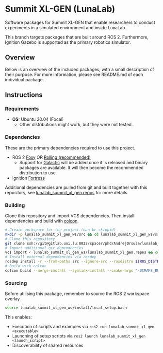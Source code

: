 # Summit XL-GEN (LunaLab)

Software packages for Summit XL-GEN that enable researchers to conduct experiments in a simulated environment and inside LunaLab.

This branch targets packages that are built around ROS 2. Furthermore, Ignition Gazebo is supported as the primary robotics simulator.

## Overview

Below is an overview of the included packages, with a small description of their purpose. For more information, please see README.md of each individual package.

## Instructions

### Requirements

- **OS:** Ubuntu 20.04 (Focal)
  - Other distributions might work, but they were not tested.

### Dependencies

These are the primary dependencies required to use this project.

- ROS 2 [Foxy](https://docs.ros.org/en/foxy/Installation.html) OR [Rolling (recommended)](https://docs.ros.org/en/rolling/Installation.html)
  - Support for [Galactic](https://docs.ros.org/en/galactic/Installation.html) will be added once it is released and binary packages are available. It will then become the recommended distribution to use.
- Ignition [Fortress](https://ignitionrobotics.org/docs/fortress)

Additional dependencies are pulled from git and built together with this repository, see [lunalab_summit_xl_gen.repos](lunalab_summit_xl_gen.repos) for more details.

### Building

Clone this repository and import VCS dependencies. Then install dependencies and build with [colcon](https://colcon.readthedocs.io).

```bash
# Create workspace for the project (can be skippid)
mkdir -p lunalab_summit_xl_gen_ws/src && cd lunalab_summit_xl_gen_ws/src
# Clone this repository
git clone ssh://git@gitlab.uni.lu:8022/spacer/phd/AndrejOrsula/lunalab_summit_xl_gen.git
# Import additional git dependencies
vcs import < lunalab_summit_xl_gen_ws/lunalab_summit_xl_gen.repos && cd ..
# Install external dependencies via rosdep
rosdep install -r --from-paths src --ignore-src --rosdistro ${ROS_DISTRO}
# Build with colcon
colcon build --merge-install --symlink-install --cmake-args "-DCMAKE_BUILD_TYPE=Release"
```

### Sourcing

Before utilising this package, remember to source the ROS 2 workspace overlay.

```bash
source lunalab_summit_xl_gen_ws/install/local_setup.bash
```

This enables:
- Execution of scripts and examples via `ros2 run lunalab_summit_xl_gen <executable>`
- Launching of setup scripts via `ros2 launch lunalab_summit_xl_gen <launch_script>`
- Discoverability of shared resources
